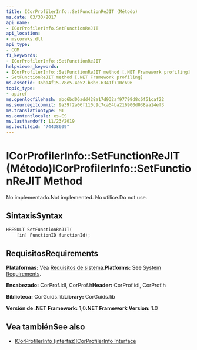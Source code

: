 ```yaml
---
title: ICorProfilerInfo::SetFunctionReJIT (Método)
ms.date: 03/30/2017
api_name:
- ICorProfilerInfo.SetFunctionReJIT
api_location:
- mscorwks.dll
api_type:
- COM
f1_keywords:
- ICorProfilerInfo::SetFunctionReJIT
helpviewer_keywords:
- ICorProfilerInfo::SetFunctionReJIT method [.NET Framework profiling]
- SetFunctionReJIT method [.NET Framework profiling]
ms.assetid: 36ba4f15-78e5-4e52-b3b8-6341f710c696
topic_type:
- apiref
ms.openlocfilehash: abc6bd06add428a17d932af97799d8c6f51caf22
ms.sourcegitcommit: 9a39f2a06f110c9c7ca54ba216900d038aa14ef3
ms.translationtype: MT
ms.contentlocale: es-ES
ms.lasthandoff: 11/23/2019
ms.locfileid: "74438609"
---
```

# <a name="icorprofilerinfosetfunctionrejit-method"></a><span data-ttu-id="950bf-102">ICorProfilerInfo::SetFunctionReJIT (Método)</span><span class="sxs-lookup"><span data-stu-id="950bf-102">ICorProfilerInfo::SetFunctionReJIT Method</span></span>
<span data-ttu-id="950bf-103">No implementado.</span><span class="sxs-lookup"><span data-stu-id="950bf-103">Not implemented.</span></span> <span data-ttu-id="950bf-104">No utilice.</span><span class="sxs-lookup"><span data-stu-id="950bf-104">Do not use.</span></span>  
  
## <a name="syntax"></a><span data-ttu-id="950bf-105">Sintaxis</span><span class="sxs-lookup"><span data-stu-id="950bf-105">Syntax</span></span>  
  
```cpp  
HRESULT SetFunctionReJIT(  
    [in] FunctionID functionId);  
```  
  
## <a name="requirements"></a><span data-ttu-id="950bf-106">Requisitos</span><span class="sxs-lookup"><span data-stu-id="950bf-106">Requirements</span></span>  
 <span data-ttu-id="950bf-107">**Plataformas:** Vea [Requisitos de sistema](../../../../docs/framework/get-started/system-requirements.md).</span><span class="sxs-lookup"><span data-stu-id="950bf-107">**Platforms:** See [System Requirements](../../../../docs/framework/get-started/system-requirements.md).</span></span>  
  
 <span data-ttu-id="950bf-108">**Encabezado:** CorProf.idl, CorProf.h</span><span class="sxs-lookup"><span data-stu-id="950bf-108">**Header:** CorProf.idl, CorProf.h</span></span>  
  
 <span data-ttu-id="950bf-109">**Biblioteca:** CorGuids.lib</span><span class="sxs-lookup"><span data-stu-id="950bf-109">**Library:** CorGuids.lib</span></span>  
  
 <span data-ttu-id="950bf-110">**Versión de .NET Framework:** 1,0</span><span class="sxs-lookup"><span data-stu-id="950bf-110">**.NET Framework Version:** 1.0</span></span>  
  
## <a name="see-also"></a><span data-ttu-id="950bf-111">Vea también</span><span class="sxs-lookup"><span data-stu-id="950bf-111">See also</span></span>

- [<span data-ttu-id="950bf-112">ICorProfilerInfo (interfaz)</span><span class="sxs-lookup"><span data-stu-id="950bf-112">ICorProfilerInfo Interface</span></span>](../../../../docs/framework/unmanaged-api/profiling/icorprofilerinfo-interface.md)
